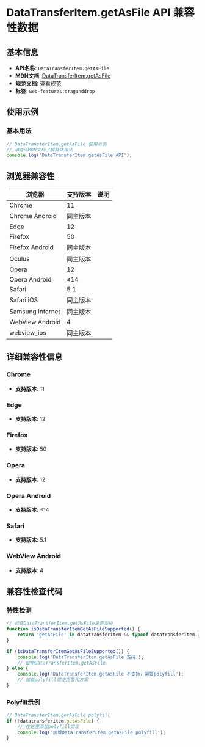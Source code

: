 # DataTransferItem.getAsFile API 兼容性数据

## 基本信息

- **API名称**: `DataTransferItem.getAsFile`
- **MDN文档**: [DataTransferItem.getAsFile](https://developer.mozilla.org/docs/Web/API/DataTransferItem/getAsFile)
- **规范文档**: [查看规范](https://html.spec.whatwg.org/multipage/dnd.html#dom-datatransferitem-getasfile-dev)
- **标签**: `web-features:draganddrop`

## 使用示例

### 基本用法

```javascript
// DataTransferItem.getAsFile 使用示例
// 请查阅MDN文档了解具体用法
console.log('DataTransferItem.getAsFile API');
```

## 浏览器兼容性

| 浏览器 | 支持版本 | 说明 |
|--------|----------|------|
| Chrome | 11 |  |
| Chrome Android | 同主版本 |  |
| Edge | 12 |  |
| Firefox | 50 |  |
| Firefox Android | 同主版本 |  |
| Oculus | 同主版本 |  |
| Opera | 12 |  |
| Opera Android | ≤14 |  |
| Safari | 5.1 |  |
| Safari iOS | 同主版本 |  |
| Samsung Internet | 同主版本 |  |
| WebView Android | 4 |  |
| webview_ios | 同主版本 |  |

## 详细兼容性信息

### Chrome

- **支持版本**: 11

### Edge

- **支持版本**: 12

### Firefox

- **支持版本**: 50

### Opera

- **支持版本**: 12

### Opera Android

- **支持版本**: ≤14

### Safari

- **支持版本**: 5.1

### WebView Android

- **支持版本**: 4

## 兼容性检查代码

### 特性检测

```javascript
// 检查DataTransferItem.getAsFile是否支持
function isDataTransferItemGetAsFileSupported() {
    return 'getAsFile' in datatransferitem && typeof datatransferitem.getAsFile === 'function';
}

if (isDataTransferItemGetAsFileSupported()) {
    console.log('DataTransferItem.getAsFile 支持');
    // 使用DataTransferItem.getAsFile
} else {
    console.log('DataTransferItem.getAsFile 不支持，需要polyfill');
    // 加载polyfill或使用替代方案
}
```

### Polyfill示例

```javascript
// DataTransferItem.getAsFile polyfill
if (!datatransferitem.getAsFile) {
    // 在这里添加polyfill实现
    console.log('加载DataTransferItem.getAsFile polyfill');
}
```

